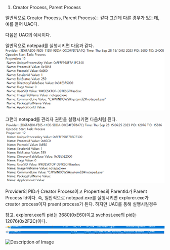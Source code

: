 1. Creator Process, Parent Process

일반적으로 Creator Process, Parent Process는 같다
그런데 다른 경우가 있는데, 예를 들어 UAC다.

다음은 UAC의 예시이다.

일반적으로 notepad를 실행시키면 다음과 같다.
![Description of Image](./normalnotepad.PNG)

그런데 notepad를 관리자 권한을 실행시키면 다음처럼 된다.
![Description of Image](./adminnoteapad.PNG)

Provider의 PID가 Creator Process이고 Properties의 ParentId가 Parent Process Id이다.
즉, 일반적으로 notepad.exe를 실행시키면 explorer.exe가 creator process이자 praent process가 된다.
하지만 UAC를 통해 실행시킬경우 


참고.
explorer.exe의 pid는 3680(0xE60)이고
svchost.exe의 pid는 12076(0x2F2C)이다.
![Description of Image](./explorerinfo.PNG)
![Description of Image](./svchost.PNG)

![Description of Image](/tmp/windows/Tracing/ETW/Windows_Kernel_Trace/Process/svchost.PNG)
